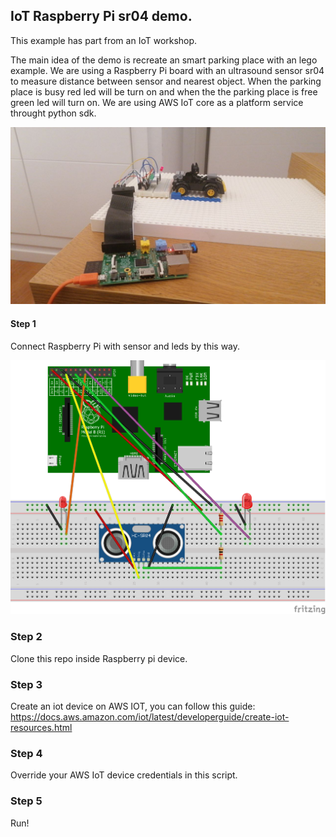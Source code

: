 ## IoT Raspberry Pi sr04 demo.

This example has part from an IoT workshop.

The main idea of the demo is recreate an smart parking place with an lego example. We are using a Raspberry Pi board with an ultrasound sensor sr04 to measure distance between sensor and nearest object.
When the parking place is busy red led will be turn on and when the the parking place is free green led will turn on.
We are using  AWS IoT core as a platform service throught python sdk.

![image of electronic schema raspberry example sr04 aws](images/lego-demo-smart-parking.jpg)

#### Step 1

Connect Raspberry Pi with sensor and leds by this way.

![image of electronic schema raspberry example sr04 aws](images/raspberry-example-sr04-aws.png)

### Step 2

Clone this repo inside Raspberry pi device.

### Step 3

Create an iot device on AWS IOT, you can follow this guide:
https://docs.aws.amazon.com/iot/latest/developerguide/create-iot-resources.html

### Step 4

Override your AWS IoT device credentials in this script.
 
### Step 5

Run!

